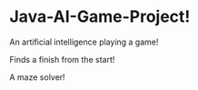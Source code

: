 # Java-AI-Game-Project!

An artificial intelligence playing a game!

Finds a finish from the start!

A maze solver!



